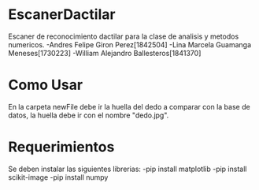 # EscanerDactilar
Escaner de reconocimiento dactilar para la clase de analisis y metodos numericos.
-Andres Felipe Giron Perez[1842504]
-Lina Marcela Guamanga Meneses[1730223]
-William Alejandro Ballesteros[1841370]

# Como Usar
En la carpeta newFile debe ir la huella del dedo a comparar con la base de datos, 
la huella debe ir con el nombre "dedo.jpg".

# Requerimientos
Se deben instalar las siguientes librerias:
-pip install matplotlib
-pip install scikit-image
-pip install numpy

